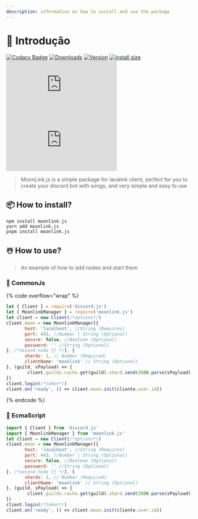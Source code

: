 ```yaml
---
description: information on how to install and use the package
---
```


# 🎲 Introdução

[![Codacy Badge](https://app.codacy.com/project/badge/Grade/7dd9288acdc94dacaa11ad80f36a9bd3)](https://www.codacy.com/gh/1Lucas1apk/moonlink.js/dashboard?utm\_source=github.com\&utm\_medium=referral\&utm\_content=1Lucas1apk/moonlink.js\&utm\_campaign=Badge\_Grade) [![Downloads](https://img.shields.io/npm/dt/moonlink.js.svg?color=3884FF)](https://www.npmjs.com/package/moonlink.js) [![Version](https://img.shields.io/npm/v/moonlink.js.svg?color=3884FF\&label=version)](https://www.npmjs.com/package/moonlink.js) [![install size](https://packagephobia.com/badge?p=moonlink.js)](https://packagephobia.com/result?p=moonlink.js) ![vulnabilites](https://img.shields.io/snyk/vulnerabilities/npm/moonlink.js) ![node](https://img.shields.io/node/v/moonlink.js)

> MoonLink.js is a simple package for lavalink client, perfect for you to create your discord bot with songs, and very simple and easy to use

## 📦 How to install?

```
npm install moonlink.js
yarn add moonlink.js
pnpm install moonlink.js
```

## ☃️ How to use?

> An example of how to add nodes and start them

### 🍭 CommonJs

{% code overflow="wrap" %}
```javascript
let { Client } = require('discord.js')
let { MoonlinkManager } = require('moonlink.js')
let client = new Client(/*options*/)
client.moon = new MoonlinkManager[{ 
       host: 'localhost', //String (Requires)
       port: 443, //Number | String (Optional)
       secure: false, //Boolean (Optional)
       password: '' //String (Optional)
}, /*second node {} */], { 
       shards: 1, // Number (Required)
       clientName: 'moonlink' // String (Optional)
}, (guild, sPayload) => { 
        client.guilds.cache.get(guild).shard.send(JSON.parse(sPayload)) 
})
client.login(/*token*/)
client.on('ready', () => client.moon.init(cliente.user.id))
```
{% endcode %}

### 🍩 EcmaScript

```javascript
import { Client } from 'discord.js'
import { MoonlinkManager } from 'moonlink.js'
let client = new Client(/*options*/)
client.moon = new MoonlinkManager[{ 
       host: 'localhost', //String (Requires)
       port: 443, //Number | String (Optional)
       secure: false, //Boolean (Optional)
       password: '' //String (Optional)
}, /*second node {} */], { 
       shards: 1, // Number (Required)
       clientName: 'moonlink' // String (Optional)
}, (guild, sPayload) => { 
        client.guilds.cache.get(guild).shard.send(JSON.parse(sPayload)) 
})
client.login(/*token*/)
client.on('ready', () => client.moon.init(cliente.user.id))
```
